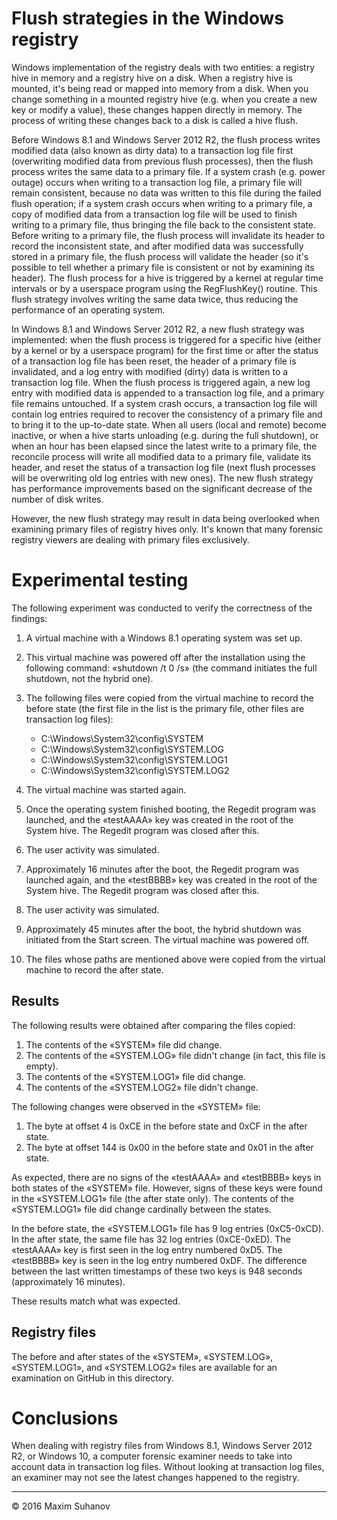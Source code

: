 # Flush strategies in the Windows registry
Windows implementation of the registry deals with two entities: a registry hive in memory and a registry hive on a disk. When a registry hive is mounted, it's being read or mapped into memory from a disk. When you change something in a mounted registry hive (e.g. when you create a new key or modify a value), these changes happen directly in memory. The process of writing these changes back to a disk is called a hive flush.

Before Windows 8.1 and Windows Server 2012 R2, the flush process writes modified data (also known as dirty data) to a transaction log file first (overwriting modified data from previous flush processes), then the flush process writes the same data to a primary file. If a system crash (e.g. power outage) occurs when writing to a transaction log file, a primary file will remain consistent, because no data was written to this file during the failed flush operation; if a system crash occurs when writing to a primary file, a copy of modified data from a transaction log file will be used to finish writing to a primary file, thus bringing the file back to the consistent state. Before writing to a primary file, the flush process will invalidate its header to record the inconsistent state, and after modified data was successfully stored in a primary file, the flush process will validate the header (so it's possible to tell whether a primary file is consistent or not by examining its header). The flush process for a hive is triggered by a kernel at regular time intervals or by a userspace program using the RegFlushKey() routine. This flush strategy involves writing the same data twice, thus reducing the performance of an operating system.

In Windows 8.1 and Windows Server 2012 R2, a new flush strategy was implemented: when the flush process is triggered for a specific hive (either by a kernel or by a userspace program) for the first time or after the status of a transaction log file has been reset, the header of a primary file is invalidated, and a log entry with modified (dirty) data is written to a transaction log file. When the flush process is triggered again, a new log entry with modified data is appended to a transaction log file, and a primary file remains untouched. If a system crash occurs, a transaction log file will contain log entries required to recover the consistency of a primary file and to bring it to the up-to-date state. When all users (local and remote) become inactive, or when a hive starts unloading (e.g. during the full shutdown), or when an hour has been elapsed since the latest write to a primary file, the reconcile process will write all modified data to a primary file, validate its header, and reset the status of a transaction log file (next flush processes will be overwriting old log entries with new ones). The new flush strategy has performance improvements based on the significant decrease of the number of disk writes.

However, the new flush strategy may result in data being overlooked when examining primary files of registry hives only. It's known that many forensic registry viewers are dealing with primary files exclusively.

# Experimental testing
The following experiment was conducted to verify the correctness of the findings:

1. A virtual machine with a Windows 8.1 operating system was set up.
2. This virtual machine was powered off after the installation using the following command: «shutdown /t 0 /s» (the command initiates the full shutdown, not the hybrid one).
3. The following files were copied from the virtual machine to record the before state (the first file in the list is the primary file, other files are transaction log files):

    * C:\Windows\System32\config\SYSTEM
    * C:\Windows\System32\config\SYSTEM.LOG
    * C:\Windows\System32\config\SYSTEM.LOG1
    * C:\Windows\System32\config\SYSTEM.LOG2

4. The virtual machine was started again.
5. Once the operating system finished booting, the Regedit program was launched, and the «testAAAA» key was created in the root of the System hive. The Regedit program was closed after this.
6. The user activity was simulated.
7. Approximately 16 minutes after the boot, the Regedit program was launched again, and the «testBBBB» key was created in the root of the System hive. The Regedit program was closed after this.
8. The user activity was simulated.
9. Approximately 45 minutes after the boot, the hybrid shutdown was initiated from the Start screen. The virtual machine was powered off.
10. The files whose paths are mentioned above were copied from the virtual machine to record the after state.

## Results
The following results were obtained after comparing the files copied:

1. The contents of the «SYSTEM» file did change.
2. The contents of the «SYSTEM.LOG» file didn't change (in fact, this file is empty).
3. The contents of the «SYSTEM.LOG1» file did change.
4. The contents of the «SYSTEM.LOG2» file didn't change.

The following changes were observed in the «SYSTEM» file:

1. The byte at offset 4 is 0xCE in the before state and 0xCF in the after state.
2. The byte at offset 144 is 0x00 in the before state and 0x01 in the after state.

As expected, there are no signs of the «testAAAA» and «testBBBB» keys in both states of the «SYSTEM» file. However, signs of these keys were found in the «SYSTEM.LOG1» file (the after state only). The contents of the «SYSTEM.LOG1» file did change cardinally between the states.

In the before state, the «SYSTEM.LOG1» file has 9 log entries (0xC5-0xCD). In the after state, the same file has 32 log entries (0xCE-0xED). The «testAAAA» key is first seen in the log entry numbered 0xD5. The «testBBBB» key is seen in the log entry numbered 0xDF. The difference between the last written timestamps of these two keys is 948 seconds (approximately 16 minutes).

These results match what was expected.

## Registry files
The before and after states of the «SYSTEM», «SYSTEM.LOG», «SYSTEM.LOG1», and «SYSTEM.LOG2» files are available for an examination on GitHub in this directory.

# Conclusions
When dealing with registry files from Windows 8.1, Windows Server 2012 R2, or Windows 10, a computer forensic examiner needs to take into account data in transaction log files. Without looking at transaction log files, an examiner may not see the latest changes happened to the registry.

___
© 2016 Maxim Suhanov
